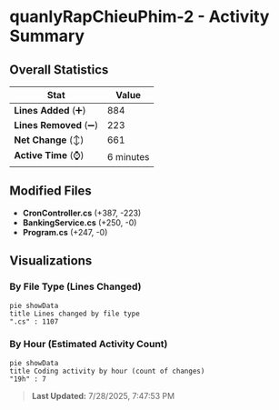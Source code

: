 # quanlyRapChieuPhim-2 - Activity Summary 

## Overall Statistics

| Stat                   | Value                                                             |
| ---------------------- | ----------------------------------------------------------------- |
| **Lines Added** (➕)   | 884                                          |
| **Lines Removed** (➖) | 223                                        |
| **Net Change** (↕)    | 661                |
| **Active Time** (⌚)   | 6 minutes |


## Modified Files
- **CronController.cs** (+387, -223)
- **BankingService.cs** (+250, -0)
- **Program.cs** (+247, -0)

## Visualizations

### By File Type (Lines Changed)

```mermaid
pie showData
title Lines changed by file type
".cs" : 1107
```

### By Hour (Estimated Activity Count)

```mermaid
pie showData
title Coding activity by hour (count of changes)
"19h" : 7
```


> **Last Updated:** 7/28/2025, 7:47:53 PM